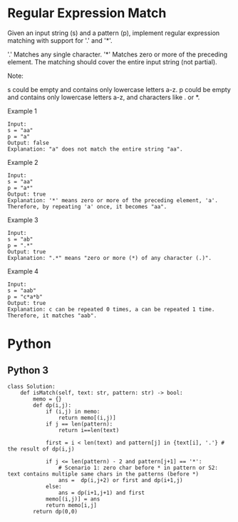 # Regular Expression Match
Given an input string (s) and a pattern (p), implement regular expression matching with support for '.' and '*'.

'.' Matches any single character.
'*' Matches zero or more of the preceding element.
The matching should cover the entire input string (not partial).

Note:

s could be empty and contains only lowercase letters a-z.
p could be empty and contains only lowercase letters a-z, and characters like . or *.

Example 1
```
Input:
s = "aa"
p = "a"
Output: false
Explanation: "a" does not match the entire string "aa".
```
Example 2
```
Input:
s = "aa"
p = "a*"
Output: true
Explanation: '*' means zero or more of the preceding element, 'a'. Therefore, by repeating 'a' once, it becomes "aa".
```

Example 3
```
Input:
s = "ab"
p = ".*"
Output: true
Explanation: ".*" means "zero or more (*) of any character (.)".
```

Example 4
```
Input:
s = "aab"
p = "c*a*b"
Output: true
Explanation: c can be repeated 0 times, a can be repeated 1 time. Therefore, it matches "aab".
```


# Python
## Python 3
```
class Solution:
    def isMatch(self, text: str, pattern: str) -> bool:
        memo = {}
        def dp(i,j):
            if (i,j) in memo: 
                return memo[(i,j)]
            if j == len(pattern): 
                return i==len(text)

            first = i < len(text) and pattern[j] in {text[i], '.'} # the result of dp(i,j)

            if j <= len(pattern) - 2 and pattern[j+1] == '*':
                # Scenario 1: zero char before * in pattern or S2: text contains multiple same chars in the patterns (before *)
                ans =  dp(i,j+2) or first and dp(i+1,j) 
            else: 
                ans = dp(i+1,j+1) and first
            memo[(i,j)] = ans
            return memo[i,j]
        return dp(0,0)
```